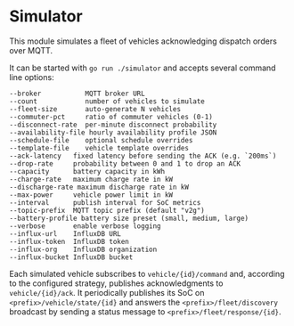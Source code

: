# Simulator

This module simulates a fleet of vehicles acknowledging dispatch orders over MQTT.

It can be started with `go run ./simulator` and accepts several command line
options:

```
--broker           MQTT broker URL
--count            number of vehicles to simulate
--fleet-size       auto-generate N vehicles
--commuter-pct     ratio of commuter vehicles (0-1)
--disconnect-rate  per-minute disconnect probability
--availability-file hourly availability profile JSON
--schedule-file    optional schedule overrides
--template-file    vehicle template overrides
--ack-latency   fixed latency before sending the ACK (e.g. `200ms`)
--drop-rate     probability between 0 and 1 to drop an ACK
--capacity      battery capacity in kWh
--charge-rate   maximum charge rate in kW
--discharge-rate maximum discharge rate in kW
--max-power     vehicle power limit in kW
--interval      publish interval for SoC metrics
--topic-prefix  MQTT topic prefix (default "v2g")
--battery-profile battery size preset (small, medium, large)
--verbose       enable verbose logging
--influx-url    InfluxDB URL
--influx-token  InfluxDB token
--influx-org    InfluxDB organization
--influx-bucket InfluxDB bucket
```

Each simulated vehicle subscribes to `vehicle/{id}/command` and, according to the
configured strategy, publishes acknowledgments to `vehicle/{id}/ack`. It
periodically publishes its SoC on `<prefix>/vehicle/state/{id}` and answers the
`<prefix>/fleet/discovery` broadcast by sending a status message to
`<prefix>/fleet/response/{id}`.
